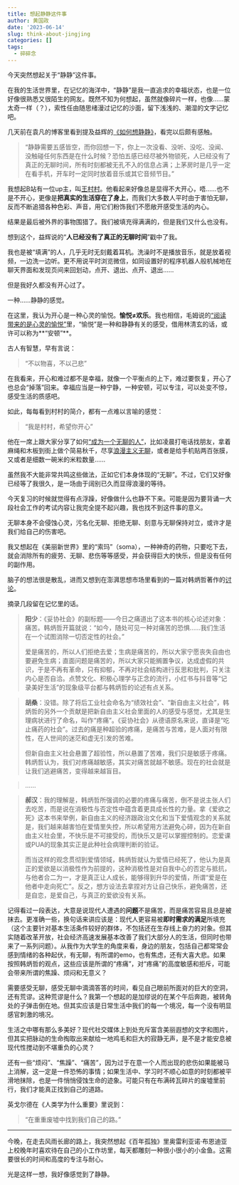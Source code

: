 ```yaml
---
title: 想起静静这件事
author: 黄国政
date: '2023-06-14'
slug: think-about-jingjing
categories: []
tags:
  - 碎碎念
---
```


<!--more-->

今天突然想起关于“静静”这件事。

在我的生活世界里，在记忆的海洋中，“静静”是我一直追求的幸福状态，也是一位好像很熟悉又很陌生的网友。既然不知为何想起，虽然就像碎片一样，也像……蒙太奇一样（？），索性任由随思绪漫过记忆的沙面，留下浅浅的、潮湿的文字记忆吧。

几天前在袁凡的博客里看到提及益辉的[《如何想静静》](https://yihui.org/cn/2019/07/inner-peace/)，看完以后颇有感触。

> “静静需要五感皆空，而你回想一下，你上一次没看、没听、没吃、没闻、没触碰任何东西是在什么时候？恐怕五感已经尽被外物锁死，人已经没有了真正的无聊时间，所有时刻都被无孔不入的信息占满；上茅房时是几乎一定在看手机，开车时一定同时放着音乐或其它音频节目。”

我想起B站有一位up主，叫[王村村](https://space.bilibili.com/30572093?spm_id_from=333.337.0.0)。他看起来好像总是显得不大开心，唔……也不是不开心，更像是**把真实的生活穿在了身上**，而我们大多数人平时由于害怕无聊，反而不断追猎各种色彩、声音，用它们粉饰我们不愿敞开感受生活的内心。

结果是最后被外界的事物围猎了。我们被填充得满满的，但是我们又什么也没有。

想到这个，益辉说的“**人已经没有了真正的无聊时间**”戳中了我。

我也是被“填满”的人，几乎无时无刻戴着耳机。洗澡时不是播放音乐，就是放着视频，一边洗一边听。更不用说平时浏览微信，如同设置好的程序机器人般机械地在聊天界面和发现页间来回划动，点开、退出、点开、退出……

但是我好久都没有开心过了。

一种……静静的感觉。

在这里，我认为开心是一种心灵的愉悦。**愉悦≠欢乐**。我也相信，毛姆说的<u>“阅读带来的是心灵的愉悦”</u>里，“愉悦”是一种和静静有关的感受，借用林清玄的话，或许可以称为**“安顿”**。

古人有智慧，早有言说：

> “不以物喜，不以己悲”

在我看来，开心和难过都不是幸福，就像一个平衡点的上下，难过要恢复，开心了也总会“掉落”回来。幸福应当是一种宁静，一种安顿，可以专注，可以处变不惊，感受生活的质感吧。

如此，每每看到村村的简介，都有一点难以言喻的感觉：

> “我是村村，希望你开心”

他在一席上跟大家分享了如何[“成为一个无聊的人”](https://www.bilibili.com/video/BV1Yb411T79U/?spm_id_from=333.999.0.0)，比如凌晨打电话找朋友，拿着麻绳和木板到街上做个简易秋千，尽享[浪漫主义无聊](https://www.bilibili.com/video/BV1c34y1z7Pu/?spm_id_from=333.999.0.0)，或者是给手机贴两百张膜，又或者是细数一碗米的米粒数量……

虽然我不大能非常共鸣这些做法，正如它们本身体现的“无聊”。不过，它们又好像已经等了我很久，是一场由于阔别已久而显得浪漫的等待。

今天复习的时候就觉得有点浮躁，好像做什么也静不下来。可能是因为要背诵一大段社会工作的考试内容让我完全提不起兴趣，我也找不到这件事的意义。

无聊本身不会侵蚀心灵，污名化无聊、拒绝无聊、刻意与无聊保持对立，或许才是我们给自己的伤害吧。

我又想起在《美丽新世界》里的“索玛”（soma），一种神奇的药物，只要吃下去，就会消除所有的疲劳、无聊、悲伤等等感受，并会获得巨大的快乐，但是没有任何的副作用。

脑子的想法很是散乱，进而又想到在澎湃思想市场里看到的一篇对韩炳哲著作的[讨论](https://www.thepaper.cn/newsDetail_forward_22493661)。

摘录几段留在记忆里的话。

> **阳少**：《妥协社会》的副标题——今日之痛道出了这本书的核心论述对象：痛苦。韩炳哲开篇就说：“如今，随处可见一种对痛苦的恐惧……我们生活在一个试图消除一切否定性的社会。”
>
> 爱是痛苦的，所以人们拒绝去爱；生病是痛苦的，所以大家宁愿丧失自由也要避免生病；直面问题是痛苦的，所以大家只能搁置争议，达成虚假的共识，于是不再有革命，只有抑郁，不再对社会结构进行反思和批判，只关注内心是否自洽。点赞文化、积极心理学与正念的流行，小红书与抖音等“记录美好生活”的现象级平台都与韩炳哲的论述有点关系。

> **胡桑**：没错。除了将后工业社会命名为“绩效社会”、“新自由主义社会”，韩炳哲的另外一个贡献是把新自由主义社会里面的人的感受与感觉，尤其是生理病状进行了命名，叫作“疼痛”。《妥协社会》从德语原名来说，直译是“吃止痛药的社会”。过去的痛是种超验的疼痛，是痛苦与苦难，是人面对有限性，在人世间的迷茫和虚无引发的苦难。 
>
> 但新自由主义社会悬置了超验性，所以悬置了苦难，我们只是敏感于疼痛。韩炳哲认为，我们对疼痛越敏感，其实对痛苦就越不敏感。现在的社会就是让我们逃避痛苦，变得越来越盲目。 

> ……

> **郝汉**：我的理解是，韩炳哲所强调的必要的疼痛与痛苦，倒不是说主张人们去吃苦，而是说在消极性与否定性中蕴含着更具成长性的力量。拿《爱欲之死》这本书来举例，新自由主义的经济跟政治文化和当下爱情观念的关系就是，我们越来越害怕在爱情里失控，所以希望用方法避免心碎，因为在新自由主义社会里，不快乐是不可接受的，而快乐又是可以掌握控制的。恋爱课或PUA的现象其实正是此种社会病理判断的验证。
>
> 而当这样的观念贯彻到爱情领域，韩炳哲就认为爱情已经死了，他认为是真正的爱欲是以消极性作为前提的，这种消极性是对自我中心的否定与抵抗，与他者合二为一，才是真正让人成长，能够得到升华的爱情，所谓“爱是在他者中走向死亡”。反之，想方设法去拿捏对方让自己快乐，避免痛苦，还是自恋，是爱自己，与真正的爱欲没有关系。 

记得看过一段表达，大意是说现代人遭遇的**问题**不是痛苦，而是痛苦容易且总是被抹去。更准确一些，换句话来讲应该是：现代人更容易被**即时需求的满足**所填充（这个主要针对基本生活条件较好的群体，不包括还在生存线上奋力的对象。但其实随着改革开放，社会经济高速发展基本改善了我们大部分人的生活，但同时也带来了一系列问题）。从我作为大学生的角度来看，身边的朋友，包括自己都常常会感到情绪的各种起伏，有无聊，有所谓的emo，也有焦虑，还有大喜大悲。如果按照韩炳哲的观点，这些应该是所谓的“疼痛”，对“疼痛”的高度敏感和拒斥，可能会带来所谓的焦躁、烦闷和无意义？

需要感受无聊，感受无聊中滴滴答答的时间，看见自己眼前所面对的巨大的空洞，还有荒谬。这种荒谬是什么？我第一个想起的是加缪说的在某个午后奔跑，被转角处的子弹击倒在地。但其实应该是日常生活中我们的每一个境况，每一个没有明显感官刺激的境况。

生活之中哪有那么多美好？现代社交媒体上到处充斥富含美丽遐想的文字和图片，但其实把脉动的生命掏取出来献给一地鸡毛和巨大的寂静无声，是不是才能安息被现代性搅动到不堪重负的心灵？

还有一些“烦闷”、“焦躁”、“痛苦”，因为过于在意一个人而出现的悲伤如果能被马上消解，这一定是一件恐怖的事情；如果生活中、学习时不顺心如意的时刻都被平滑地抹除，也是一件悄悄侵蚀生命的迹象。可能只有在布满砖瓦碎片的废墟里前行，我们才能真正找到自己的道路。

英戈尔德在《人类学为什么重要》里说到：

> “在重重废墟中找到我们自己的路。”

---

今晚，在走去风雨长廊的路上，我突然想起《百年孤独》里奥雷利亚诺·布恩迪亚上校晚年时喜欢待在自己的小工作坊里，每天都雕刻一种很小很小的小金鱼。这需要很长的时间和高度的专注与耐心。

光是这样一想，我好像感觉到了静静。